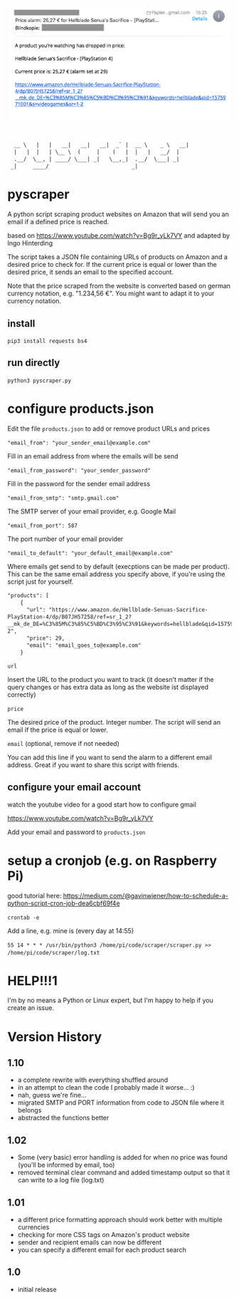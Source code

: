 ![alt text](https://github.com/Esshahn/pyscraper/blob/master/email-screenshot.png "E-Mail")


```

                                                          
  __ \   |   |   __|   __|   __|  _` |  __ \    _ \   __| 
  |   |  |   | \__ \  (     |    (   |  |   |   __/  |    
  .__/  \__, | ____/ \___| _|   \__,_|  .__/  \___| _|    
 _|     ____/                          _|                 

```

# pyscraper
A python script scraping product websites on Amazon that will send you an email if a defined price is reached.

based on https://www.youtube.com/watch?v=Bg9r_yLk7VY
and adapted by Ingo Hinterding


The script takes a JSON file containing URLs of products on Amazon and a desired price to check for. If the current price is equal or lower than the desired price, it sends an email to the specified account.

Note that the price scraped from the website is converted based on german currency notation, e.g. "1.234,56 €". 
You might want to adapt it to your currency notation.

## install
`pip3 install requests bs4`

## run directly
`python3 pyscraper.py`

# configure products.json
Edit the file `products.json` to add or remove product URLs and prices

`"email_from": "your_sender_email@example.com"`

Fill in an email address from where the emails will be send

`"email_from_password": "your_sender_password"`

Fill in the password for the sender email address

`"email_from_smtp": "smtp.gmail.com"`

The SMTP server of your email provider, e.g. Google Mail

`"email_from_port": 587`

The port number of your email provider

`"email_to_default": "your_default_email@example.com"`

Where emails get send to by default (execptions can be made per product). This can be the same email address you specify above, if you're using the script just for yourself.

```
"products": [
    {
      "url": "https://www.amazon.de/Hellblade-Senuas-Sacrifice-PlayStation-4/dp/B07JH57258/ref=sr_1_2?__mk_de_DE=%C3%85M%C3%85%C5%BD%C3%95%C3%91&keywords=hellblade&qid=1575971001&s=videogames&sr=1-2",
      "price": 29,
      "email": "email_goes_to@example.com"
    }
```

`url` 

Insert the URL to the product you want to track (it doesn't matter if the query changes or has extra data as long as the website ist displayed correctly)

`price`

The desired price of the product. Integer number. The script will send an email if the price is equal or lower.

`email` (optional, remove if not needed)

You can add this line if you want to send the alarm to a different email address. Great if you want to share this script with friends.


## configure your email account
watch the youtube video for a good start how to configure gmail

https://www.youtube.com/watch?v=Bg9r_yLk7VY

Add your email and password to `products.json`


# setup a cronjob (e.g. on Raspberry Pi)
good tutorial here: https://medium.com/@gavinwiener/how-to-schedule-a-python-script-cron-job-dea6cbf69f4e

`crontab -e`

Add a line, e.g. mine is (every day at 14:55)

`55 14 * * * /usr/bin/python3 /home/pi/code/scraper/scraper.py >> /home/pi/code/scraper/log.txt`


# HELP!!!1
I'm by no means a Python or Linux expert, but I'm happy to help if you create an issue.


# Version History

## 1.10

- a complete rewrite with everything shuffled around
- in an attempt to clean the code I probably made it worse... :)
- nah, guess we're fine...
- migrated SMTP and PORT information from code to JSON file where it belongs
- abstracted the functions better

## 1.02

- Some (very basic) error handling is added for when no price was found (you'll be informed by email, too)
- removed terminal clear command and added timestamp output so that it can write to a log file (log.txt)

## 1.01

- a different price formatting approach should work better with multiple currencies
- checking for more CSS tags on Amazon's product website
- sender and recipient emails can now be different
- you can specify a different email for each product search

## 1.0

- initial release

